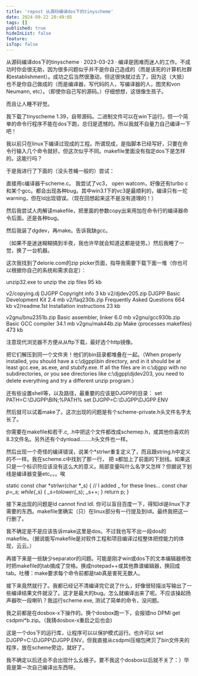 ```yaml
---
title: 'repost 从源码编译dos下的tinyscheme'
date: 2024-09-22 20:49:05
tags: []
published: true
hideInList: false
feature: 
isTop: false
---
```

从源码编译dos下的tinyscheme
· 2023-03-23 ·
编译是困难而迷人的工作。不成功时你会很无助，因为很多问题似乎并不是你自己造成的（而是该死的计算机社群和establishment）。成功之后当然很激动，但这很快就过去了，因为这（大抵）也不是你自己做成的（而是编译器，写代码的人，写编译器的人，图灵和von Neumann, etc）。（即使你自己写的源码。）仔细想想，这很像生孩子。

而且让人睡不好觉。

我下载了tinyscheme 1.39，自带源码。二进制文件可以在win下运行。但一个简单的命令行程序不能在dos下跑，总归是遗憾的。所以我就不自量力自己编译一下吧！

我以前只在linux下编译过现成的工程。所谓现成，是指脚本已经写好，只要在命令行输入几个命令就好。但这次似乎不同。makefile里面没有指定dos下是怎样的。这能行吗？

于是我进行了下面的（没头苍蝇一般的）尝试：

直接用c编译器干scheme.c。
我尝试了vc3， open watcom，好像还有turbo c和某个gcc。都会出现各种bug。其中win3.1下的vc3是最顺利的，编译只有一坨warning，但在ld出现错误。（现在回想起来这不是没有道理的！）

然后我尝试人肉解读makefile，把里面的参数copy出来用加在命令行的编译器命令后面。还是各种bug。

然后我装了dgdev，再make。告诉我缺gcc。

（如果不是迷迷糊糊搞到半夜，我也许早就会知道这都是徒劳。）然后我睡了一觉，换了一台机器。

这次我找到了delorie.com的zip picker页面，指导我需要下载下面一堆（你也可以根据你自己的系统和需求自定）：

unzip32.exe to unzip the zip files 95 kb

v2/copying.dj DJGPP Copyright info 3 kb
v2/djdev205.zip DJGPP Basic Development Kit 2.4 mb
v2/faq230b.zip Frequently Asked Questions 664 kb
v2/readme.1st Installation instructions 23 kb

v2gnu/bnu2351b.zip Basic assembler, linker 6.0 mb
v2gnu/gcc930b.zip Basic GCC compiler 34.1 mb
v2gnu/mak44b.zip Make (processes makefiles) 473 kb

注意现代浏览器不方便从从ftp下载，最好选个http镜像。

把它们解压到同一个文件夹！他们的bin目录都堆叠在一起。（When properly installed, you should have a c:\djgpp\bin directory, and in it should be at least gcc.exe, as.exe, and stubify.exe. If all the files are in c:\djgpp with no subdirectories, or you see directories like c:\djgpp\djdev203, you need to delete everything and try a different unzip program.）

还有些设置shell等，以及路径，最重要的应该是DJGPP的目录：
set PATH=C:\DJGPP\BIN;%PATH%
set DJGPP=C:\DJGPP\DJGPP.ENV

然后就可以试着make了。这次出现的问题是有个scheme-private.h头文件名字太长了。

你需要在makefile和若干.c, .h中把这个文件都改成schemep.h，或其他你喜欢的8.3文件名。另外还有个dynload........h头文件也一样。

然后出现一个奇怪的编译错误，说某个*strlwr重复定义了，而且跟string.h中定义的不一样。我在scheme.c中找到了那一行， 把 s都加上了前面的下划线。如果这只是一个标识符应该没有这么大的意义。局部变量叫什么名字又怎样？但据说下划线是编译器变量etc。。。唉

static const char *strlwr(char *_s) { // I added _ for these lines... const char *p=_s; while(*_s) { *_s=tolower(*_s); _s++; } return p; }

接下来出现的问题是ld cannot find ldl. 你可以盲目百度一下，得知ldl是linux下才需要的东西。makefile里确实（只）在linux部分有一行提及到ldl。最终我把这一行删了。

我不确定是不是应该告诉make这里是dos。不过我也写不出一段dos的makefile。（据说能写makefile是对软件工程和项目编译过程整体把控能力的体现，云云。）

再接下来是一些缺少separator的问题。可能是刚才win或dos下的文本编辑器修改时把makefile的tab搞成了空格。换成notepad++或其他靠谱编辑器，换回成tab。吐槽：make要求每个命令前都是tab真是害死无数人。

接下来竟然就行了。我都已经记不清编译完它说了什么，好像很轻描淡写输出了一些编译结果文件就没了。这才是最大的bug。怎么就编译出来了呢。不应该操起扬声器吹一段喇叭？我运行scheme.exe, 测试了简单的命令，没问题。

我之前都是在dosbox-x下操作的。换个dosbox跑一下，会报错no DPMI get csdpmi*b.zip。（我猜dosbox-x重启之后也会)

这是一个dos下的运行库，让程序可以以保护模式运行。也许可以
set DJGPP=C:\DJGPP\DJGPP.ENV，但我直接从csdpmi压缩包拷贝了bin文件夹的程序，放在scheme旁边，就好了。

我不确定以后还会不会出现什么幺蛾子。要不我这个dosbox以后就不关了：）毕竟是第一次自己编译出东西呀。